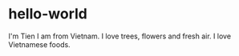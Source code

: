 # hello-world
I'm Tien
I am from Vietnam. I love trees, flowers and fresh air. I love Vietnamese foods.
